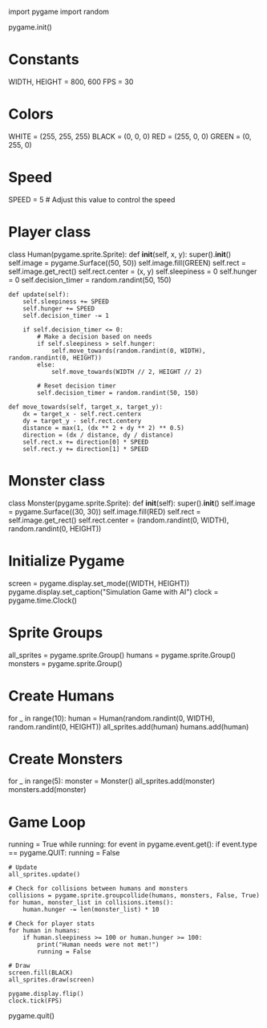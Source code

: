 import pygame
import random

pygame.init()

# Constants
WIDTH, HEIGHT = 800, 600
FPS = 30

# Colors
WHITE = (255, 255, 255)
BLACK = (0, 0, 0)
RED = (255, 0, 0)
GREEN = (0, 255, 0)

# Speed
SPEED = 5  # Adjust this value to control the speed

# Player class
class Human(pygame.sprite.Sprite):
    def __init__(self, x, y):
        super().__init__()
        self.image = pygame.Surface((50, 50))
        self.image.fill(GREEN)
        self.rect = self.image.get_rect()
        self.rect.center = (x, y)
        self.sleepiness = 0
        self.hunger = 0
        self.decision_timer = random.randint(50, 150)

    def update(self):
        self.sleepiness += SPEED
        self.hunger += SPEED
        self.decision_timer -= 1

        if self.decision_timer <= 0:
            # Make a decision based on needs
            if self.sleepiness > self.hunger:
                self.move_towards(random.randint(0, WIDTH), random.randint(0, HEIGHT))
            else:
                self.move_towards(WIDTH // 2, HEIGHT // 2)

            # Reset decision timer
            self.decision_timer = random.randint(50, 150)

    def move_towards(self, target_x, target_y):
        dx = target_x - self.rect.centerx
        dy = target_y - self.rect.centery
        distance = max(1, (dx ** 2 + dy ** 2) ** 0.5)
        direction = (dx / distance, dy / distance)
        self.rect.x += direction[0] * SPEED
        self.rect.y += direction[1] * SPEED

# Monster class
class Monster(pygame.sprite.Sprite):
    def __init__(self):
        super().__init__()
        self.image = pygame.Surface((30, 30))
        self.image.fill(RED)
        self.rect = self.image.get_rect()
        self.rect.center = (random.randint(0, WIDTH), random.randint(0, HEIGHT))

# Initialize Pygame
screen = pygame.display.set_mode((WIDTH, HEIGHT))
pygame.display.set_caption("Simulation Game with AI")
clock = pygame.time.Clock()

# Sprite Groups
all_sprites = pygame.sprite.Group()
humans = pygame.sprite.Group()
monsters = pygame.sprite.Group()

# Create Humans
for _ in range(10):
    human = Human(random.randint(0, WIDTH), random.randint(0, HEIGHT))
    all_sprites.add(human)
    humans.add(human)

# Create Monsters
for _ in range(5):
    monster = Monster()
    all_sprites.add(monster)
    monsters.add(monster)

# Game Loop
running = True
while running:
    for event in pygame.event.get():
        if event.type == pygame.QUIT:
            running = False

    # Update
    all_sprites.update()

    # Check for collisions between humans and monsters
    collisions = pygame.sprite.groupcollide(humans, monsters, False, True)
    for human, monster_list in collisions.items():
        human.hunger -= len(monster_list) * 10

    # Check for player stats
    for human in humans:
        if human.sleepiness >= 100 or human.hunger >= 100:
            print("Human needs were not met!")
            running = False

    # Draw
    screen.fill(BLACK)
    all_sprites.draw(screen)

    pygame.display.flip()
    clock.tick(FPS)

pygame.quit()
